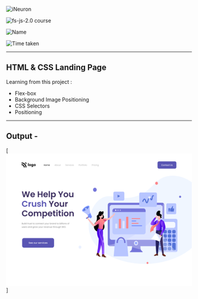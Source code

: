 ![iNeuron](https://img.shields.io/badge/iNeuron-Course-important)

![fs-js-2.0 course](https://img.shields.io/badge/full%20stack%20java%20script-Course-important)

![Name](https://img.shields.io/badge/-CHANDRASEKHAR%20KOMMOJU-ff69b4)

![Time taken](https://img.shields.io/badge/Time%20Taken-01H%3a50M-purple?style=for-the-badge&logo=Clockify)

---

## HTML & CSS Landing Page

Learning from this project :

- Flex-box
- Background Image Positioning
- CSS Selectors
- Positioning

---

## Output -
[![output](./output.png)]